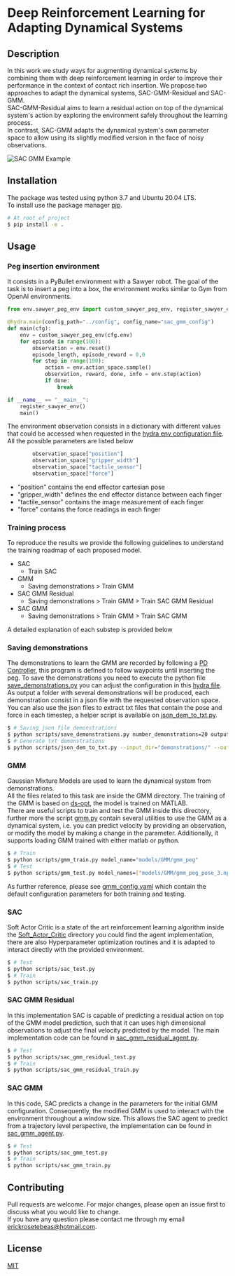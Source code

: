 # Deep Reinforcement Learning for Adapting Dynamical Systems

## Description
In this work we study ways for augmenting dynamical systems by combining them with deep reinforcement learning in order to improve their performance in the context of contact rich insertion. We propose two approaches to adapt the dynamical systems, SAC-GMM-Residual and SAC-GMM. <br/>
SAC-GMM-Residual aims to learn a residual action on top of the dynamical system's action by exploring the environment safely throughout the learning process. <br/>
In contrast, SAC-GMM adapts the dynamical system's own parameter space to allow using its slightly modified version in the face of noisy observations.

![SAC GMM Example](./example_video.gif)


## Installation
The package was tested using python 3.7 and Ubuntu 20.04 LTS. <br/>
To install use the package manager [pip](https://pip.pypa.io/en/stable/).
```bash
# At root of project
$ pip install -e .
```

## Usage

### Peg insertion environment
It consists in a PyBullet environment with a Sawyer robot. The goal of the task is to insert a peg into a box, the environment works similar to Gym from OpenAI environments.
```python
from env.sawyer_peg_env import custom_sawyer_peg_env, register_sawyer_env

@hydra.main(config_path="../config", config_name="sac_gmm_config")
def main(cfg):
    env = custom_sawyer_peg_env(cfg.env)
    for episode in range(100):
        observation = env.reset()
        episode_length, episode_reward = 0,0
        for step in range(100):
            action = env.action_space.sample()
            observation, reward, done, info = env.step(action)
            if done:
                break

if __name__ == "__main__":
    register_sawyer_env()
    main()
```
The environment observation consists in a dictionary with different values that could be accessed when requested in the [hydra env configuration file](./config/env/sawyer_env.yaml). <br/>
All the possible parameters are listed below
```python
        observation_space["position"]
        observation_space["gripper_width"]
        observation_space["tactile_sensor"]
        observation_space["force"]
```
- "position" contains the end effector cartesian pose
- "gripper_width" defines the end effector distance between each finger
- "tactile_sensor" contains the image measurement of each finger
- "force" contains the force readings in each finger 

### Training process
To reproduce the results we provide the following guidelines to understand the training roadmap of each proposed model.
- SAC
    - Train SAC
- GMM
    - Saving demonstrations > Train GMM
- SAC GMM Residual
    - Saving demonstrations > Train GMM > Train SAC GMM Residual
- SAC GMM
    - Saving demonstrations > Train GMM > Train SAC GMM

A detailed explanation of each substep is provided below

### Saving demonstrations
The demonstrations to learn the GMM are recorded by following a [PD Controller](./drlfads/PD/sawyer_peg_pd.py), this program is defined to follow waypoints until inserting the peg.
To save the demonstrations you need to execute the python file [save_demonstrations.py](./scripts/save_demonstrations.py) you can adjust the configuration in this [hydra file](./config/save_demonstrations.yaml).</br>
As output a folder with several demonstrations will be produced, each demonstration consist in a json file with the requested observation space.
You can also use the json files to extract txt files that contain the pose and force in each timestep, a helper script is available on [json_dem_to_txt.py](./scripts/json_dem_to_txt.py).

```bash 
$ # Saving json file demonstrations
$ python scripts/save_demonstrations.py number_demonstrations=20 output_dir="demonstrations/"
$ # Generate txt demonstrations
$ python scripts/json_dem_to_txt.py --input_dir="demonstrations/" --output_dir="demonstrations_txt/"
```

### GMM
Gaussian Mixture Models are used to learn the dynamical system from demonstrations. <br/>
All the files related to this task are inside the GMM directory.
The training of the GMM is based on [ds-opt](https://github.com/nbfigueroa/ds-opt), the model is trained on MATLAB. <br/>
There are useful scripts to train and test the GMM inside this directory, further more the script [gmm.py](./drlfads/GMM/gmm.py) contain several utilities to use the GMM as a dynamical system, i.e. you can predict velocity by providing an observation, or modify the model by making a change in the parameter. Additionally, it supports loading GMM trained with either matlab or python.

```bash 
$ # Train
$ python scripts/gmm_train.py model_name="models/GMM/gmm_peg"
$ # Test
$ python scripts/gmm_test.py model_names=["models/GMM/gmm_peg_pose_3.npy"] show_gui=True

```
As further reference, please see [gmm_config.yaml](./config/gmm_config.yaml) which contain the default configuration parameters for both training and testing.


### SAC
Soft Actor Critic is a state of the art reinforcement learning algorithm inside the [Soft_Actor_Critic](./drlfads/Soft_Actor_Critic) directory you could find the agent implementation, there are also Hyperparameter optimization routines and it is adapted to interact directly with the provided environment.

```bash 
$ # Test
$ python scripts/sac_test.py
$ # Train
$ python scripts/sac_train.py
```

### SAC GMM Residual
In this implementation SAC is capable of predicting a residual action on top of the GMM model prediction, such that it can uses high dimensional observations to adjust the final velocity predicted by the model. The main implementation code can be found in [sac_gmm_residual_agent.py](./drlfads/SAC_GMM_Residual/sac_gmm_residual_agent.py).

```bash 
$ # Test
$ python scripts/sac_gmm_residual_test.py
$ # Train
$ python scripts/sac_gmm_residual_train.py
```

### SAC GMM 
In this code, SAC predicts a change in the parameters for the initial GMM configuration. Consequently, the modified GMM is used to interact with the environment throughout a window size. This allows the SAC agent to predict from a trajectory level perspective, the implementation can be found in [sac_gmm_agent.py](./drlfads/SAC_GMM/sac_gmm_agent.py).

```bash 
$ # Test
$ python scripts/sac_gmm_test.py
$ # Train
$ python scripts/sac_gmm_train.py
```
## Contributing
Pull requests are welcome. For major changes, please open an issue first to discuss what you would like to change. <br/>
If you have any question please contact me through my email erickrosetebeas@hotmail.com.

## License
[MIT](https://choosealicense.com/licenses/mit/)
